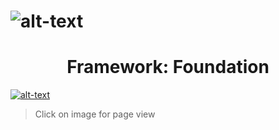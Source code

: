 # ![alt-text](https://i.pinimg.com/originals/ee/ea/90/eeea9015529afaebc3112903e6f66aff.jpg) <h1 align="center">Framework: Foundation</h1>

[![alt-text](https://i.ibb.co/8r1msjD/view.png)](https://wietsegielen.github.io/framework-FTW/index.html "view page")
 > Click on image for page view

